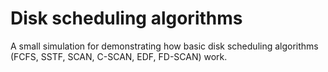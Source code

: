 # Disk scheduling algorithms

A small simulation for demonstrating how basic disk scheduling algorithms (FCFS, SSTF, SCAN, C-SCAN, EDF, FD-SCAN) work.
